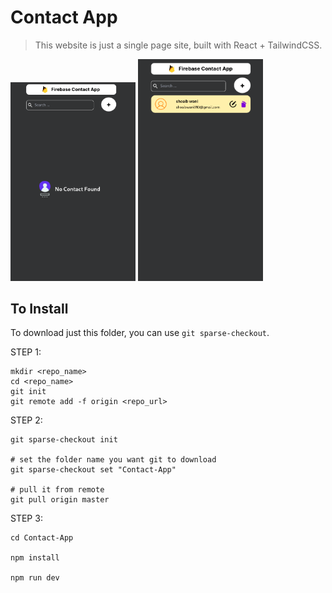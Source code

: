 # Contact App
> This website is just a single page site, built with React + TailwindCSS.

<img src="../Screenshots/contact-App.png" width="200px">
<img src="../Screenshots/contact-App2.png" width="200px">

## To Install
To download just this folder, you can use `git sparse-checkout`.

STEP 1:

```shell
mkdir <repo_name>
cd <repo_name>
git init
git remote add -f origin <repo_url>
```

STEP 2:
```shell
git sparse-checkout init

# set the folder name you want git to download
git sparse-checkout set "Contact-App"

# pull it from remote
git pull origin master
```

STEP 3:

```shell
cd Contact-App

npm install

npm run dev
```